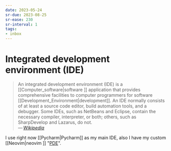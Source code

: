 ```yaml
---
date: 2023-05-24
sr-due: 2023-08-25
sr-ease: 230
sr-interval: 1
tags:
- inbox
---
```


# Integrated development environment (IDE)

> An integrated development environment (IDE) is a [[Computer_software|software ]] application that
> provides comprehensive facilities to computer programmers for software
> [[Development_Environment|development]]. An IDE normally consists of at least
> a source code editor, build automation tools, and a debugger. Some IDEs, such
> as NetBeans and Eclipse, contain the necessary compiler, interpreter, or both;
> others, such as SharpDevelop and Lazarus, do not.\
> — <cite>[Wikipedia](https://en.wikipedia.org/wiki/Integrated_development_environment)</cite>

I use right now [[Pycharm|Pycharm]] as my main IDE, also I have my
custom [[Neovim|neovim ]] "[PDE](https://www.youtube.com/watch?v=QMVIJhC9Veg)".